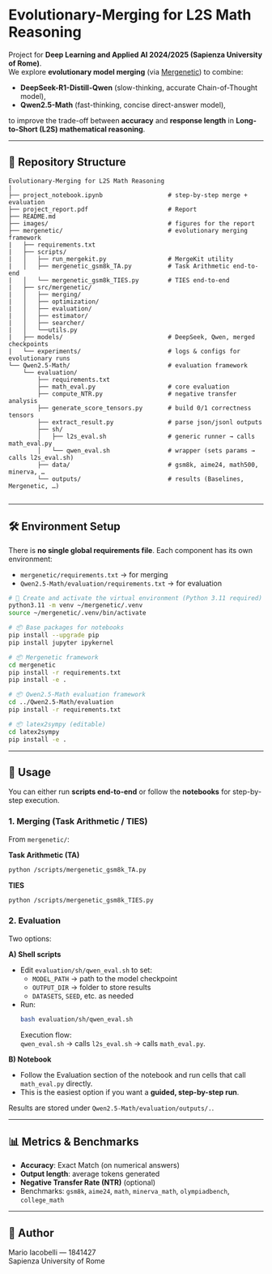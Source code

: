 # Evolutionary-Merging for L2S Math Reasoning

Project for **Deep Learning and Applied AI 2024/2025 (Sapienza University of Rome)**.  
We explore **evolutionary model merging** (via [Mergenetic](https://arxiv.org/abs/2505.11427)) to combine:
- **DeepSeek-R1-Distill-Qwen** (slow-thinking, accurate Chain-of-Thought model),
- **Qwen2.5-Math** (fast-thinking, concise direct-answer model),

to improve the trade-off between **accuracy** and **response length** in **Long-to-Short (L2S) mathematical reasoning**.

---

## 📂 Repository Structure

```
Evolutionary-Merging for L2S Math Reasoning
|
├── project_notebook.ipynb                  # step-by-step merge + evaluation
├── project_report.pdf                      # Report
├── README.md
├── images/                                 # figures for the report
├── mergenetic/                             # evolutionary merging framework
|   ├── requirements.txt
|   ├── scripts/
|   │   ├── run_mergekit.py                 # MergeKit utility
|   │   ├── mergenetic_gsm8k_TA.py          # Task Arithmetic end-to-end
|   │   └── mergenetic_gsm8k_TIES.py        # TIES end-to-end
|   ├── src/mergenetic/
|   │   ├── merging/
|   │   ├── optimization/
|   │   ├── evaluation/
|   │   ├── estimator/
|   │   ├── searcher/
|   │   └──utils.py
|   ├── models/                             # DeepSeek, Qwen, merged checkpoints
|   └── experiments/                        # logs & configs for evolutionary runs
└── Qwen2.5-Math/                           # evaluation framework
    └── evaluation/
        ├── requirements.txt
        ├── math_eval.py                    # core evaluation
        ├── compute_NTR.py                  # negative transfer analysis
        ├── generate_score_tensors.py       # build 0/1 correctness tensors
        ├── extract_result.py               # parse json/jsonl outputs
        ├── sh/
        │   ├── l2s_eval.sh                 # generic runner → calls math_eval.py
        │   └── qwen_eval.sh                # wrapper (sets params → calls l2s_eval.sh)
        ├── data/                           # gsm8k, aime24, math500, minerva, …
        └── outputs/                        # results (Baselines, Mergenetic, …)
 
```

---

## 🛠️ Environment Setup

There is **no single global requirements file**. Each component has its own environment:

- `mergenetic/requirements.txt` → for merging  
- `Qwen2.5-Math/evaluation/requirements.txt` → for evaluation  


```bash
# 🐍 Create and activate the virtual environment (Python 3.11 required)
python3.11 -m venv ~/mergenetic/.venv
source ~/mergenetic/.venv/bin/activate

# 📦 Base packages for notebooks
pip install --upgrade pip
pip install jupyter ipykernel

# 📦 Mergenetic framework
cd mergenetic
pip install -r requirements.txt
pip install -e .

# 📦 Qwen2.5-Math evaluation framework
cd ../Qwen2.5-Math/evaluation
pip install -r requirements.txt

# 📦 latex2sympy (editable)
cd latex2sympy
pip install -e .
```

---

## 🚀 Usage

You can either run **scripts end-to-end** or follow the **notebooks** for step-by-step execution.

### 1. Merging (Task Arithmetic / TIES)

From `mergenetic/`: 

**Task Arithmetic (TA)**
```bash
python /scripts/mergenetic_gsm8k_TA.py 
```
**TIES**
```bash
python /scripts/mergenetic_gsm8k_TIES.py
```
### 2. Evaluation

Two options:

**A) Shell scripts**  
- Edit `evaluation/sh/qwen_eval.sh` to set:
  - `MODEL_PATH` → path to the model checkpoint
  - `OUTPUT_DIR` → folder to store results
  - `DATASETS`, `SEED`, etc. as needed  
- Run:
  ```bash
  bash evaluation/sh/qwen_eval.sh
  ```
  Execution flow:  
  `qwen_eval.sh` → calls `l2s_eval.sh` → calls `math_eval.py`.

**B) Notebook**  
- Follow the Evaluation section of the notebook and run cells that call `math_eval.py` directly.  
- This is the easiest option if you want a **guided, step-by-step run**.

Results are stored under `Qwen2.5-Math/evaluation/outputs/.`.

---

## 📊 Metrics & Benchmarks

- **Accuracy**: Exact Match (on numerical answers)  
- **Output length**: average tokens generated  
- **Negative Transfer Rate (NTR)** (optional)  
- Benchmarks: `gsm8k`, `aime24`, `math`, `minerva_math`, `olympiadbench`, `college_math`

---

## 👤 Author

Mario Iacobelli — 1841427  
Sapienza University of Rome
